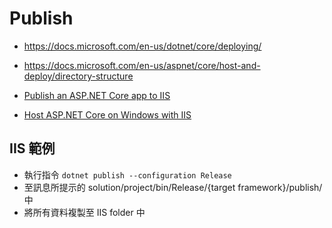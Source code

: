 # Publish

-   https://docs.microsoft.com/en-us/dotnet/core/deploying/

-   https://docs.microsoft.com/en-us/aspnet/core/host-and-deploy/directory-structure

-   [Publish an ASP.NET Core app to IIS](https://docs.microsoft.com/zh-tw/aspnet/core/tutorials/publish-to-iis)

-   [Host ASP.NET Core on Windows with IIS](https://docs.microsoft.com/zh-tw/aspnet/core/host-and-deploy/iis/)

## IIS 範例

-   執行指令 `dotnet publish --configuration Release`
-   至訊息所提示的 solution/project/bin/Release/{target framework}/publish/ 中
-   將所有資料複製至 IIS folder 中
